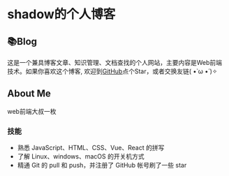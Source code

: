 # shadow的个人博客

## 📚Blog
这是一个兼具博客文章、知识管理、文档查找的个人网站，主要内容是Web前端技术。如果你喜欢这个博客, 欢迎到[GitHub](https://github.com/shadow198/shadowVuepress)点个Star，或者交换友链( •̀ ω •́ )✧

## About Me

web前端大叔一枚

### 技能
* 熟悉 JavaScript、HTML、CSS、Vue、React 的拼写
* 了解 Linux、windows、macOS 的开关机方式
* 精通 Git 的 pull 和 push，并注册了 GitHub 帐号刷了一些 star